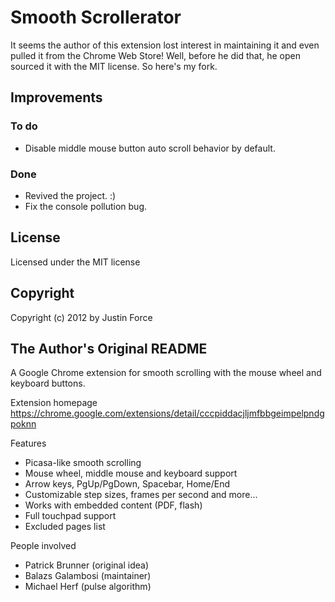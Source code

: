 # Smooth Scrollerator #

It seems the author of this extension lost interest in maintaining it and even pulled it from the Chrome Web Store! Well, before he did that, he open sourced it with the MIT license. So here's my fork.

## Improvements ##

### To do ###

- Disable middle mouse button auto scroll behavior by default.

### Done ###

- Revived the project. :)
- Fix the console pollution bug.

## License ##

Licensed under the MIT license

## Copyright ##

Copyright (c) 2012 by Justin Force

## The Author's Original README ##

A Google Chrome extension for smooth scrolling with the mouse wheel and keyboard buttons.

Extension homepage
 https://chrome.google.com/extensions/detail/cccpiddacjljmfbbgeimpelpndgpoknn

Features
- Picasa-like smooth scrolling
- Mouse wheel, middle mouse and keyboard support
- Arrow keys, PgUp/PgDown, Spacebar, Home/End
- Customizable step sizes, frames per second and more...
- Works with embedded content (PDF, flash)
- Full touchpad support
- Excluded pages list

People involved
 - Patrick Brunner  (original idea)
 - Balazs Galambosi (maintainer)
 - Michael Herf     (pulse algorithm)
